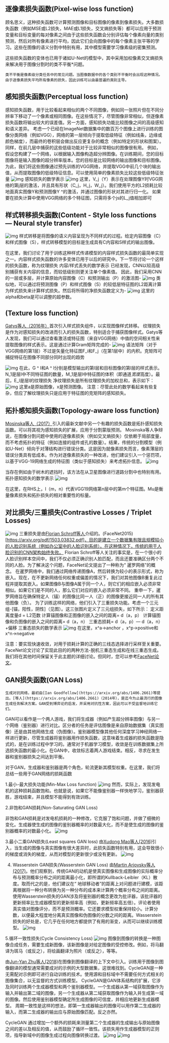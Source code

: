 
## 逐像素损失函数(Pixel-wise loss function)
顾名思义，这种损失函数可计算预测图像和目标图像的像素到像素损失。大多数损失函数（例如MSE或L2损失，MAE或L1损失，交叉熵损失等）都可以应用于预测变量和目标变量的每对像素之间由于这些损失函数会分别评估每个像素向量的类别预测，然后对所有像素进行平均，因此它们会向图像中的每个像素主张平等的学习。这些在图像的语义分割中特别有用，其中模型需要学习像素级的密集预测。

这些损失函数的变体也已用于诸如U-Net的模型中，其中采用加权像素交叉熵损失来解决用于图像分割时的类不平衡*问题。

    类不平衡是像素级分类任务中的常见问题。当图像数据中的各个类别不平衡时会出现这种情况。由于逐像素损失平均所有像素的损失，因此训练可以由最普遍的类别主导。

## 感知损失函数(Perceptual loss function)
感知损失函数，用于比较看起来相似的两个不同图像，例如同一张照片但在不同分辨率下移动了一个像素或相同图像。在这些情况下，尽管图像非常相似，但逐像素损失函数将输出较大的误差值。另一方面，感知损失功能比较图像之间的高级感知和语义差异。
考虑一个已经在ImageNet数据集中的数百万个图像上进行训练的图像分类网络（例如VGG），网络的第一层倾向于提取低级特征（例如线条，边缘或颜色梯度），而最终的卷积层会做出反应更复杂的概念（例如特定的形状和图案）。同样，在前几层中捕获的这些低级功能对于比较非常相似的图像很有用。
例如，假设您构建了一个网络，以根据输入图像构造超分辨图像。在训练期间，您的目标图像将是输入图像的超分辨率版本。您的目标是比较网络的输出图像和目标图像。为此，我们将这些图像通过预先训练的VGG网络，并提取VGG中前几个块的输出值，从而提取图像的低级特征信息。可以使用简单的像素损失比较这些低级特征张量
![img](./imgs/0001.png)
感知损失的数学表示
![img](./imgs/0002.png)
这里，V_j（Y）表示在处理图像Y时VGG网络的第j层的激活，并且具有形状（C_j，H_j，W_j）。我们使用平方的L2损耗比较地面真实图像Y和预测图像Y ^的激活，并通过图像的形状对其进行归一化。
如果要在损失计算中使用VGG网络的多个特征图，只需将多个js的L_j值相加即可


## 样式转移损失函数(Content - Style loss functions — Neural style transfer)
![img](./imgs/0003.png)
样式转移是将图像的语义内容呈现为不同样式的过程。给定内容图像（C）和样式图像（S），样式转移模型的目标是生成具有C内容和S样式的输出图像。


在这里，我们讨论了用于训练这种样式传递模型的内容样式损失函数的最简单实现之一。内容样式损失函数的许多变体已用于以后的研究中。下一节将讨论一个这样的损失函数，称为纹理损失
内容/样式丢失的数学表示
已经发现，CNN以较高级别捕获有关内容的信息，而较低级别则更关注单个像素值。
因此，我们采用CNN的一层或多层，并计算原始内容图像（C）和预测输出（P）的激活图-
![img](./imgs/0004.png)
类似地，可以通过将预测图像（P）和样式图像（S）的较低层特征图的L2距离计算为样式损失来计算样式损失。然后将所得的净损失函数定义为-
![img](./imgs/0005.png)
这里的alpha和beta是可以调整的超参数。


## (Texture loss function)
[Gatys等人（2016年）](https://zpascal.net/cvpr2016/Gatys_Image_Style_Transfer_CVPR_2016_paper.pdf)首次引入样式损失组件，以实现图像样式转移。
纹理损失是作为对感知损失的改进而引入的损失函数，特别适合于捕获图像样式。Gatys等人发现，我们可以通过查看激活或特征图（来自VGG网络）中值的空间相关性来提取图像的样式表示。这是通过计算Gram矩阵完成的-
![img](./imgs/0006.png)
语法矩阵（对于VGG网络的第1层）不过是矢量化特征图F_i和F_j（在第1层中）的内积。克矩阵可捕捉特征在图像不同部分同时出现的趋势

![img](./imgs/0007.png)
在此，G ^ l和A ^ l分别是模型输出的第l层和目标图像的第l层的样式表示。N_1是层l中不同特征图的数量，M_1是层l中特征图的体积（即通道*宽度*高度）。最后，E_l是层l的纹理损失
净纹理损失是所有纹理损失的加权总和，表示如下：
![img](./imgs/0008.png)
这里a是原始图像，x是预测图像。
    注意：尽管此处的数学看起来有些复杂，但应了解纹理损失只是应用于特征图的克矩阵的感知损失。

## 拓扑感知损失函数(Topology-aware loss function)
[Mosinska等人（2017）](https://arxiv.org/pdf/1712.02190.pdf)引入的最新文献中另一个有趣的损失函数是拓扑感知损失函数。可以将其视为感知损失的扩展，应用于分割蒙版预测。
Mosinska等人争辩说，在图像分割问题中使用的逐像素损失（例如交叉熵损失）仅依赖于局部度量，而不考虑拓扑的特征（例如连接的组件或孔的数量）。结果，传统的分割模型（例如U-Net）倾向于对薄结构进行错误分类。这是因为就像素损失而言，像素薄层的错误分类具有低成本。作为对逐像素损失的一种改进，他们建议引入一个惩罚项，以基于VGG-19网络生成的特征图（类似于感知损失）来考虑拓扑信息。
![img](./imgs/0009.png)

当存在例如由于树木的遮挡时，该方法在从卫星图像进行道路分割中也特别有用。
拓扑感知损失的数学表示
![img](./imgs/0010.png)

在这里，在RHS上，l（m，n）代表VGG19网络第n层中的第m个特征图。Mu是衡量像素损失和拓扑损失的相对重要性的标量。



## 对比损失/三重损失(Contrastive Losses / Triplet Losses)
![img](./imgs/0011.png)
三重损失是由[Florian Schroff等人](https://arxiv.org/pdf/1503.03832.pdf)介绍的。(FaceNet2015)[https://arxiv.org/pdf/1503.03832.pdf]，目的是建立一个数据集有限且规模较小的人脸识别系统（例如办公室中的人脸识别系统）。在这种情况下，传统的用于人脸识别的CNN架构始终失败。
Florian Schroff等人关注的事实是，在一个很小的人脸识别样本空间中，我们不仅必须正确识别人脸匹配，而且还要准确区分两个不同的人脸。为了解决这个问题，FaceNet论文提出了一种称为“ 暹罗网络”的概念。
在暹罗网络中，我们通过网络传递图像A，然后转换为较小的表示形式，称为嵌入。现在，在不更新网络任何权重或偏差的情况下，我们对其他图像B重复此过程并提取其嵌入。如果图像B与图像A属于同一个人，则它们的相应嵌入必须非常相似。如果它们是不同的人，那么它们对应的嵌入必须非常不同。
    重申一下，暹罗网络旨在确保特定人（锚）的图像比同一人（正）的图像更接近同一人的所有其他图像（负）。
为了训练这样的网络，他们引入了三重损失功能。考虑一个三元组-[锚，阳性，阴性]（见图）。这三张图片定义了三元组损失，如下所示：
定义距离度量d = L2范数
计算锚图像和正图像的嵌入之间的距离= d（a，p）
计算锚图像和负图像的嵌入之间的距离= d（a，n）
三重态损耗= d（a，p）— d（a，n）+偏移
三重态损失的数学表示
![img](./imgs/0012.png)
在这里，x^a->anchor ，x^p->positive和x^n->negative

注意：要实现快速收敛，对用于损耗计算的正确的三线态选择进行采样至关重要。FaceNet论文讨论了实现此目的的两种方法-脱机三重态生成和在线三重态生成。我们将在其他时间保留关于此主题的详细讨论。但同时，您可以参考[FaceNet论文](https://arxiv.org/pdf/1503.03832.pdf)。


## GAN损失函数(GAN Loss)
    生成对抗网络，最初由[Ian Goodfellow](https://arxiv.org/abs/1406.2661)等提出。[等人](https://arxiv.org/abs/1406.2661)（2014年），是迄今为止最流行的图像生成任务解决方案。GAN受到博弈论的启发，并采用对抗性方案，因此可以不受监督地训练它们。

GAN可以看作是一个两人游戏，我们将生成器（例如产生超分辨率图像）与另一个网络（鉴别器）进行对比。区分者的任务是评估图像是来自原始数据集（真实图像）还是由其他网络生成（伪图像）。鉴别器模型像其他任何深度学习神经网络一样进行更新，尽管生成器将鉴别器用作损失函数，这意味着生成器的损失函数是隐式的，是在训练过程中学习的。通常对于机器学习模型，收敛是在训练数据集上所选损失函数的最小化。在GAN中，收敛标志着两人游戏结束。相反，寻求在发生器和鉴别器损失之间达到平衡。

对于GAN，生成器和鉴别器是两个角色，轮流更新其模型权重。在这里，我们将总结一些用于GAN网络的损耗函数

1.最小-最大损失功能(Min-Max Loss function)
![img](./imgs/0013.png)
然而，实际上，发现发电机的这种损耗函数饱和。也就是说，如果它不能像鉴别器一样快地学习，鉴别器获胜，游戏结束，并且模型不能得到有效训练。

2.非饱和GAN损耗(Non-Saturating GAN Loss)

非饱和GAN损耗是对发电机损耗的一种修改，它克服了饱和问题，并做了细微的变化。生成器使生成的图像的鉴别器概率的对数最大化，而不是使生成的图像的鉴别器概率的对数最小化。
![img](./imgs/0014.png)

3.最小二乘GAN损失(Least squares GAN loss)
由[Xudong Mao等人(2016)](https://arxiv.org/pdf/1611.04076.pdf)引入，当生成的图像与真实图像有很大差异时，此损失函数特别有用，这会导致很小的梯度或消失的梯度，从而对模型的更新很少或没有更新。
![img](./imgs/0015.png)

4. Wasserstein GAN损失(Wasserstein GAN Loss)
由[Martin Arjovsky等人(2017)](https://arxiv.org/pdf/1701.07875.pdf)。他们观察到，传统GAN的动机是使真实图像和生成图像的实际概率分布与预测概率分布之间的距离最小化，即所谓的Kullback-Leibler（KL）散度。取而代之的是，他们建议在“ 地球移动者”的距离上对问题进行建模，该距离根据将一种分布转换为另一种分布的成本来计算两个概率分布之间的距离。
使用Wasserstein损失的GAN涉及将鉴别器的概念更改为批评器，该批评器的更新频率比生成器模型的更新频率高（例如，更新频率高五倍）。评论者使用真实值对图像评分，而不是预测概率。它还要求模型权重保持较小。计算分数，以便最大程度地分离真实图像和伪图像的分数之间的距离。Wasserstein损失的好处是，它几乎在任何地方都提供了有用的渐变，从而可以继续训练模型。
![img](./imgs/0016.png)

5.循环一致性损失(Cycle Consistency Loss)
![img](./imgs/0017.png)
    图像到图像的转换是一种图像合成任务，需要生成新图像，该新图像是对给定图像的受控修改。例如，将马翻译为斑马（或反之），将绘画翻译为照片（或反之），等等。

由[Jun-Yan Zhu等人(2018)](https://arxiv.org/pdf/1703.10593.pdf)在图像到图像翻译的上下文中引入。训练用于图像到图像翻译的模型通常需要成对的示例的大型数据集，这很难找到。CycleGAN是一种无需配对示例即可进行自动训练的技术。使用源和目标域中不需要任何方式相关的图像集合，以无监督的方式训练模型。
CycleGAN是GAN体系结构的扩展，它涉及同时训练两个生成器模型和两个鉴别器模型。一个生成器从第一域获取图像作为输入并输出第二域的图像，另一个生成器从第二域获取图像作为输入并生成第一域的图像。然后使用鉴别器模型确定所生成图像的可信度，并相应地更新生成器模型。
    周期一致性是这样的想法，即第一生成器输出的图像可以用作第二生成器的输入，而第二生成器的输出应与原始图像匹配。反之亦然。

CycleGAN 通过增加一个额外的损耗来测量第二个生成器的生成输出与原始图像之间的差以及相反的值，从而鼓励了循环一致性。该损失用作生成器模型的正则项，指导新域中的图像生成过程向图像转换过渡。
![img](./imgs/0018.png)
![img](./imgs/0019.png)


